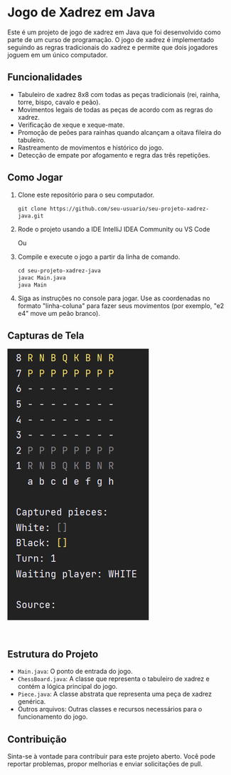 # Jogo de Xadrez em Java

Este é um projeto de jogo de xadrez em Java que foi desenvolvido como parte de um curso de programação. O jogo de xadrez é implementado seguindo as regras tradicionais do xadrez e permite que dois jogadores joguem em um único computador.

## Funcionalidades

- Tabuleiro de xadrez 8x8 com todas as peças tradicionais (rei, rainha, torre, bispo, cavalo e peão).
- Movimentos legais de todas as peças de acordo com as regras do xadrez.
- Verificação de xeque e xeque-mate.
- Promoção de peões para rainhas quando alcançam a oitava fileira do tabuleiro.
- Rastreamento de movimentos e histórico do jogo.
- Detecção de empate por afogamento e regra das três repetições.

## Como Jogar

1. Clone este repositório para o seu computador.

   ```
   git clone https://github.com/seu-usuario/seu-projeto-xadrez-java.git
   ```
   
2. Rode o projeto usando a IDE IntelliJ IDEA Community ou VS Code

   Ou
   
4. Compile e execute o jogo a partir da linha de comando.
   
   ```
   cd seu-projeto-xadrez-java
   javac Main.java
   java Main
   ```
   
5. Siga as instruções no console para jogar. Use as coordenadas no formato "linha-coluna" para fazer seus movimentos (por exemplo, "e2 e4" move um peão branco).

## Capturas de Tela

![Captura de Tela 1](https://github.com/franSborges/chess-system-java/blob/main/chess/Captura%20de%20tela%202023-10-06%20155528.png)

<p align = "center">
  <img min-width = "1000" height = "420" src = "">
</p>

## Estrutura do Projeto

- `Main.java`: O ponto de entrada do jogo.
- `ChessBoard.java`: A classe que representa o tabuleiro de xadrez e contém a lógica principal do jogo.
- `Piece.java`: A classe abstrata que representa uma peça de xadrez genérica.
- Outros arquivos: Outras classes e recursos necessários para o funcionamento do jogo.

## Contribuição

Sinta-se à vontade para contribuir para este projeto aberto. Você pode reportar problemas, propor melhorias e enviar solicitações de pull.
